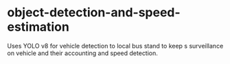 # object-detection-and-speed-estimation
Uses YOLO v8 for vehicle detection to local bus stand to keep s surveillance on vehicle and their accounting and speed detection.
